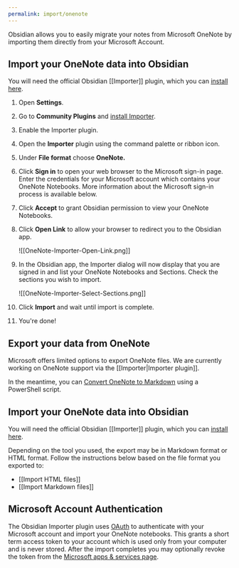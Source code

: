 ```yaml
---
permalink: import/onenote
---
```


Obsidian allows you to easily migrate your notes from Microsoft OneNote by importing them directly from your Microsoft Account.

## Import your OneNote data into Obsidian

You will need the official Obsidian [[Importer]] plugin, which you can [install here](obsidian://show-plugin?id=obsidian-importer).

1. Open **Settings**.
2. Go to **Community Plugins** and [install Importer](obsidian://show-plugin?id=obsidian-importer).
3. Enable the Importer plugin.
4. Open the **Importer** plugin using the command palette or ribbon icon.
5. Under **File format** choose **OneNote.**
6. Click **Sign in** to open your web browser to the Microsoft sign-in page. Enter the credentials for your Microsoft account which contains your OneNote Notebooks. More information about the Microsoft sign-in process is available below.
7. Click **Accept** to grant Obsidian permission to view your OneNote Notebooks.
8. Click **Open Link** to allow your browser to redirect you to the Obsidian app.

    ![[OneNote-Importer-Open-Link.png]]

9. In the Obsidian app, the Importer dialog will now display that you are signed in and list your OneNote Notebooks and Sections. Check the sections you wish to import.

    ![[OneNote-Importer-Select-Sections.png]]

10. Click **Import** and wait until import is complete.
11. You're done!

## Export your data from OneNote

Microsoft offers limited options to export OneNote files. We are currently working on OneNote support via the [[Importer|Importer plugin]].

In the meantime, you can [Convert OneNote to Markdown](https://github.com/theohbrothers/ConvertOneNote2MarkDown) using a PowerShell script.

## Import your OneNote data into Obsidian

You will need the official Obsidian [[Importer]] plugin, which you can [install here](obsidian://show-plugin?id=obsidian-importer).

Depending on the tool you used, the export may be in Markdown format or HTML format. Follow the instructions below based on the file format you exported to: 

- [[Import HTML files]]
- [[Import Markdown files]]

## Microsoft Account Authentication

The Obsidian Importer plugin uses [OAuth](https://learn.microsoft.com/en-us/azure/active-directory/develop/v2-oauth2-auth-code-flow) to authenticate with your Microsoft account and import your OneNote notebooks. This grants a short term access token to your account which is used only from your computer and is never stored. After the import completes you may optionally revoke the token from the [Microsoft apps & services page](https://account.live.com/consent/Manage). 

